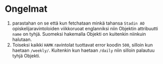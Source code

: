 # Ongelmat

1. parastahan on se että kun fetchataan minkä tahansa `Stadin AO` opiskelijaravintoloiden viikkoruoat englanniksi niin Objektin attribuutti `name` on tyhjä. Suomeksi hakemalla Objekti on kuitenkin niinkuin halutaan.
2. Toiseksi kaikki `HAMK` ravintolat tuottavat error koodin `500`, silloin kun haetaan `/weekly/`. Kuitenkin kun haetaan `/daily` niin silloin palautuu tyhjä Objekti.
